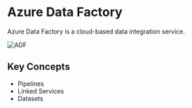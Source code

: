 # Azure Data Factory

Azure Data Factory is a cloud-based data integration service.

![ADF](https://raw.githubusercontent.com/Azure/azure-content/master/articles/data-factory/media/data-factory-introduction/data-factory-pipeline.png)

## Key Concepts

- Pipelines
- Linked Services
- Datasets
